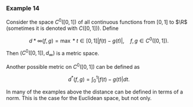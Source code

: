 ### Example 14

Consider the space $C^0([0,1])$ of all continuous functions from $[0,1]$ to $\R$ (sometimes it is denoted with $C([0,1])$). Define

$$ d*\infty (f,g) = \max *{t \in [0,1]} |f(t) - g(t)|, \quad f,g \in C^0([0,1]). $$

Then $(C^0([0,1]),d_\infty )$ is a metric space.

Another possible metric on $C^0([0,1])$ can be defined as

$$ d^\ast (f,g) = \int _0^1|f(t)-g(t)|dt. $$

In many of the examples above the distance can be defined in terms of a norm. This is the case for the Euclidean space, but not only.